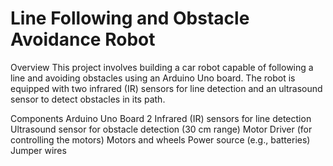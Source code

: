 # Line Following and Obstacle Avoidance Robot

Overview
This project involves building a car robot capable of following a line and avoiding obstacles using an Arduino Uno board. The robot is equipped with two infrared (IR) sensors for line detection and an ultrasound sensor to detect obstacles in its path.

Components
Arduino Uno Board
2 Infrared (IR) sensors for line detection
Ultrasound sensor for obstacle detection (30 cm range)
Motor Driver (for controlling the motors)
Motors and wheels
Power source (e.g., batteries)
Jumper wires
